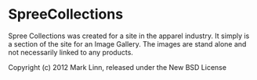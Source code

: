 SpreeCollections
================

Spree Collections was created for a site in the apparel industry.  It simply is a section of the site for an Image Gallery.  The images are stand alone and not necessarily linked to any products.

Copyright (c) 2012 Mark Linn, released under the New BSD License
